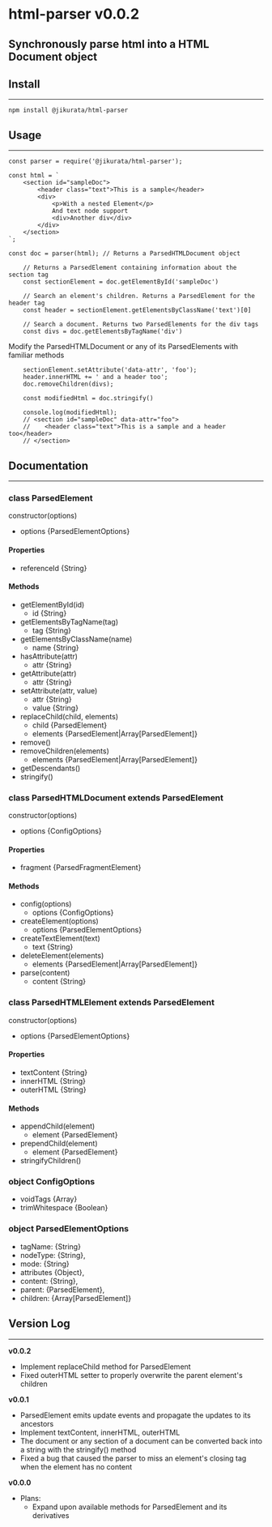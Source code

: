 # html-parser v0.0.2
Synchronously parse html into a HTML Document object
---
## Install
---
```
npm install @jikurata/html-parser
```
## Usage
---
```
const parser = require('@jikurata/html-parser');

const html = `
    <section id="sampleDoc">
        <header class="text">This is a sample</header>
        <div>
            <p>With a nested Element</p>
            And text node support
            <div>Another div</div>
        </div>
    </section>
`;

const doc = parser(html); // Returns a ParsedHTMLDocument object

    // Returns a ParsedElement containing information about the section tag
    const sectionElement = doc.getElementById('sampleDoc')

    // Search an element's children. Returns a ParsedElement for the header tag
    const header = sectionElement.getElementsByClassName('text')[0]
    
    // Search a document. Returns two ParsedElements for the div tags
    const divs = doc.getElementsByTagName('div') 
```
Modify the ParsedHTMLDocument or any of its ParsedElements with familiar methods
```
    sectionElement.setAttribute('data-attr', 'foo');
    header.innerHTML += ' and a header too';
    doc.removeChildren(divs);

    const modifiedHtml = doc.stringify()

    console.log(modifiedHtml); 
    // <section id="sampleDoc" data-attr="foo">
    //    <header class="text">This is a sample and a header too</header>
    // </section>
```
## Documentation
---
### class **ParsedElement**
constructor(options)
- options {ParsedElementOptions}
#### Properties
- referenceId {String}
#### Methods
- getElementById(id)
    - id {String}
- getElementsByTagName(tag)
    - tag {String}
- getElementsByClassName(name)
    - name {String}
- hasAttribute(attr)
    - attr {String}
- getAttribute(attr)
    - attr {String}
- setAttribute(attr, value) 
    - attr {String}
    - value {String}
- replaceChild(child, elements)
    - child {ParsedElement}
    - elements {ParsedElement|Array[ParsedElement]}
- remove()
- removeChildren(elements)
    - elements {ParsedElement|Array[ParsedElement]}
- getDescendants()
- stringify()

### class **ParsedHTMLDocument** extends ParsedElement
constructor(options)
- options {ConfigOptions}
#### Properties
- fragment {ParsedFragmentElement}
#### Methods
- config(options)
    - options {ConfigOptions}
- createElement(options)
    - options {ParsedElementOptions}
- createTextElement(text)
    - text {String}
- deleteElement(elements)
    - elements {ParsedElement|Array[ParsedElement]}
- parse(content)
    - content {String}

### class **ParsedHTMLElement** extends ParsedElement
constructor(options)
- options {ParsedElementOptions}
#### Properties
- textContent {String}
- innerHTML {String}
- outerHTML {String}
#### Methods
- appendChild(element)
    - element {ParsedElement}
- prependChild(element)
    - element {ParsedElement}
- stringifyChildren()

### object **ConfigOptions**
- voidTags {Array}
- trimWhitespace {Boolean}

### object **ParsedElementOptions**
- tagName: {String}
- nodeType: {String},
- mode: {String}
- attributes {Object},
- content: {String},
- parent: {ParsedElement},
- children: {Array[ParsedElement]}

## Version Log
---
**v0.0.2**
- Implement replaceChild method for ParsedElement
- Fixed outerHTML setter to properly overwrite the parent element's children

**v0.0.1**
- ParsedElement emits update events and propagate the updates to its ancestors
- Implement textContent, innerHTML, outerHTML
- The document or any section of a document can be converted back into a string with the stringify() method
- Fixed a bug that caused the parser to miss an element's closing tag when the element has no content

**v0.0.0**
- Plans:
    - Expand upon available methods for ParsedElement and its derivatives
